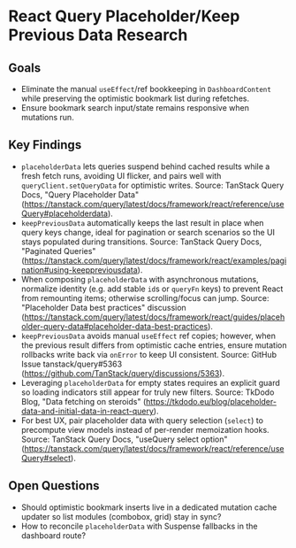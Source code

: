 # React Query Placeholder/Keep Previous Data Research

## Goals
- Eliminate the manual `useEffect`/ref bookkeeping in `DashboardContent` while preserving the optimistic bookmark list during refetches.
- Ensure bookmark search input/state remains responsive when mutations run.

## Key Findings
- `placeholderData` lets queries suspend behind cached results while a fresh fetch runs, avoiding UI flicker, and pairs well with `queryClient.setQueryData` for optimistic writes. Source: TanStack Query Docs, "Query Placeholder Data" (https://tanstack.com/query/latest/docs/framework/react/reference/useQuery#placeholderdata).
- `keepPreviousData` automatically keeps the last result in place when query keys change, ideal for pagination or search scenarios so the UI stays populated during transitions. Source: TanStack Query Docs, "Paginated Queries" (https://tanstack.com/query/latest/docs/framework/react/examples/pagination#using-keeppreviousdata).
- When composing `placeholderData` with asynchronous mutations, normalize identity (e.g. add stable `id`s or `queryFn` keys) to prevent React from remounting items; otherwise scrolling/focus can jump. Source: "Placeholder Data best practices" discussion (https://tanstack.com/query/latest/docs/framework/react/guides/placeholder-query-data#placeholder-data-best-practices).
- `keepPreviousData` avoids manual `useEffect` ref copies; however, when the previous result differs from optimistic cache entries, ensure mutation rollbacks write back via `onError` to keep UI consistent. Source: GitHub Issue tanstack/query#5363 (https://github.com/TanStack/query/discussions/5363).
- Leveraging `placeholderData` for empty states requires an explicit guard so loading indicators still appear for truly new filters. Source: TkDodo Blog, "Data fetching on steroids" (https://tkdodo.eu/blog/placeholder-data-and-initial-data-in-react-query).
- For best UX, pair placeholder data with query selection (`select`) to precompute view models instead of per-render memoization hooks. Source: TanStack Query Docs, "useQuery select option" (https://tanstack.com/query/latest/docs/framework/react/reference/useQuery#select).

## Open Questions
- Should optimistic bookmark inserts live in a dedicated mutation cache updater so list modules (combobox, grid) stay in sync?
- How to reconcile `placeholderData` with Suspense fallbacks in the dashboard route?

